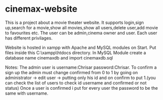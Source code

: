 # cinemax-website

This is a project about a movie theater website.
It supports login,sign up,search for a movie,show all movies,show all users,delete user,add movie to favourites etc.
The user can be admin,cinema owner and user.
Each user has different privilages.

Website is hosted in xampp with Apache and MySQL modules on Start.
Put files inside this C:\xampp\htdocs directory.
In MySQL Module create a database name cinemaxdb and import cinemaxdb.sql

Notes: The admin user is username:Chrisar password:Chrisar.
To confirm a sign up the admin must change confirmed from 0 to 1 by going on administrator -> edit user -> putting only his id and on confirm to put 1.(you can check the list of users to check id username and confirmed or not status)
Once a user is confirmed i put for every user the password to be the same with username.

